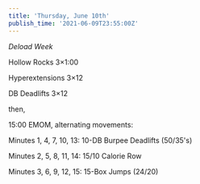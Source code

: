 ```yaml
---
title: 'Thursday, June 10th'
publish_time: '2021-06-09T23:55:00Z'
---
```


*Deload Week*

Hollow Rocks 3×1:00

Hyperextensions 3×12

DB Deadlifts 3×12

then,

15:00 EMOM, alternating movements:

Minutes 1, 4, 7, 10, 13: 10-DB Burpee Deadlifts (50/35's)

Minutes 2, 5, 8, 11, 14: 15/10 Calorie Row

Minutes 3, 6, 9, 12, 15: 15-Box Jumps (24/20)

